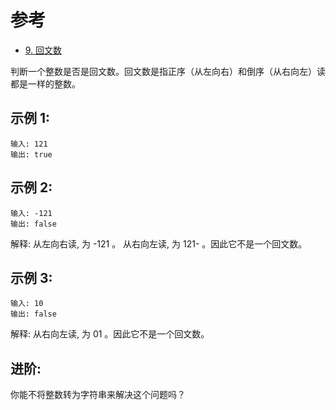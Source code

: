 # 参考

- [9. 回文数](https://leetcode-cn.com/problems/palindrome-number/)

判断一个整数是否是回文数。回文数是指正序（从左向右）和倒序（从右向左）读都是一样的整数。

## 示例 1:

```
输入: 121
输出: true
```

## 示例 2:

```
输入: -121
输出: false
```


解释: 从左向右读, 为 -121 。 从右向左读, 为 121- 。因此它不是一个回文数。

## 示例 3:

```
输入: 10
输出: false
```

解释: 从右向左读, 为 01 。因此它不是一个回文数。

## 进阶:

你能不将整数转为字符串来解决这个问题吗？
